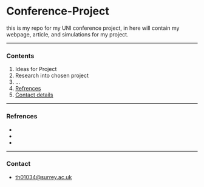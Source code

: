 # Conference-Project
this is my repo for my UNI conference project, in here will contain my webpage, article, and simulations for my project.

***

### Contents
1. Ideas for Project
2. Research into chosen project
3. ...
4. [Refrences](#Refrences)
5. [Contact details](#Contact)


***
### Refrences
-
-
-

***
### Contact
- <th01034@surrey.ac.uk>
